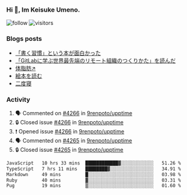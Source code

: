 ### Hi 👋, Im Keisuke Umeno.

<!--
**9renpoto/9renpoto** is a ✨ _special_ ✨ repository because its `README.md` (this file) appears on your GitHub profile.

Here are some ideas to get you started:

- 🔭 I’m currently working on ...
- 🌱 I’m currently learning ...
- 👯 I’m looking to collaborate on ...
- 🤔 I’m looking for help with ...
- 💬 Ask me about ...
- 📫 How to reach me: ...
- 😄 Pronouns: ...
- ⚡ Fun fact: ...
-->

![follow](https://img.shields.io/github/followers/9renpoto?label=Follow&style=social)
![visitors](https://komarev.com/ghpvc/?username=9renpoto&label=Profile%20views&color=0e75b6&style=flat)

### Blogs posts

<!-- BLOG-POST-LIST:START -->
- [「書く習慣」という本が面白かった](https://9renpoto.win/entry/2024/11/11/leave_a_feeling_sad)
- [「GitLabに学ぶ世界最先端のリモート組織のつくりかた」を読んだ](https://9renpoto.win/entry/2024/09/10/remote_organization)
- [体脂肪↗](https://9renpoto.win/entry/2024/08/12/gaining_fat)
- [絵本を読む](https://9renpoto.win/entry/2024/07/26/picture_book)
- [二度寝](https://9renpoto.win/entry/2024/07/18/going_back_to_sleep)
<!-- BLOG-POST-LIST:END -->

### Activity

<!--START_SECTION:activity-->
1. 🗣 Commented on [#4266](https://github.com/9renpoto/upptime/issues/4266#issuecomment-2474250182) in [9renpoto/upptime](https://github.com/9renpoto/upptime)
2. 🔒 Closed issue [#4266](https://github.com/9renpoto/upptime/issues/4266) in [9renpoto/upptime](https://github.com/9renpoto/upptime)
3. ❗ Opened issue [#4266](https://github.com/9renpoto/upptime/issues/4266) in [9renpoto/upptime](https://github.com/9renpoto/upptime)
4. 🗣 Commented on [#4265](https://github.com/9renpoto/upptime/issues/4265#issuecomment-2473565179) in [9renpoto/upptime](https://github.com/9renpoto/upptime)
5. 🔒 Closed issue [#4265](https://github.com/9renpoto/upptime/issues/4265) in [9renpoto/upptime](https://github.com/9renpoto/upptime)
<!--END_SECTION:activity-->

<!--START_SECTION:waka-->

```txt
JavaScript   10 hrs 33 mins  ████████████▓░░░░░░░░░░░░   51.26 %
TypeScript   7 hrs 11 mins   ████████▓░░░░░░░░░░░░░░░░   34.91 %
Markdown     49 mins         █░░░░░░░░░░░░░░░░░░░░░░░░   03.98 %
Ruby         40 mins         ▓░░░░░░░░░░░░░░░░░░░░░░░░   03.31 %
Pug          19 mins         ▒░░░░░░░░░░░░░░░░░░░░░░░░   01.60 %
```

<!--END_SECTION:waka-->
